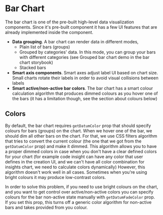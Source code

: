# Bar Chart

The bar chart is one of the pre-built high-level data visualization components. Since it's pre-built
component it has a few UI features that are already implemented inside the component.

- **Data grouping**. A bar chart can render data in different modes,
  - Plain list of bars (groups)
  - Grouped by categories' data. In this mode, you can group your bars with
    different categories (see Grouped bar chart demo in the bar chart storybook)
  - Stacked bars
- **Smart axis components**. Smart axes adjust label UI based on chart size. Small charts
  rotate their labels in order to avoid visual collisions between labels
- **Smart active/non-active bar colors**. The bar chart has a smart colour calculation
  algorithm that produces dimmed colours as you hover one of the bars (it has a limitation though,
  see the section about colours below)

## Colors

By default, the bar chart requires `getDatumColor` prop that should specify colours for bars (groups)
on the chart. When we hover one of the bar, we should dim all other bars on the chart. For that, we
use CSS filters algorithm that tries to convert the current colour (the one that we got from the `getDatumColor` prop)
and make it dimmed. This algorithm allows you to have a proper dimmed colors in case when you don't have
a clear defined colors for your chart (for example code insight can have any color that user defines in the creation UI,
and we can't have all color combination for insights chart, we need to calculate colors dynamically) However, this
algorithm doesn't work well in all cases. Sometimes when you're using bright colours it may produce low-contrast colors.

In order to solve this problem, if you need to use bright colours on the chart, and you want to get control
over active/non-active colors you can specify colours for the bar non-active state manually with `getDatumFadeColor` prop.
If you set this prop, this turns off a generic color algorithm for non-active bars and takes provided from you colour.
